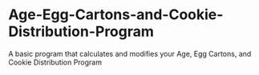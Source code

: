 # Age-Egg-Cartons-and-Cookie-Distribution-Program
A basic program that calculates and modifies your Age, Egg Cartons, and Cookie Distribution Program
